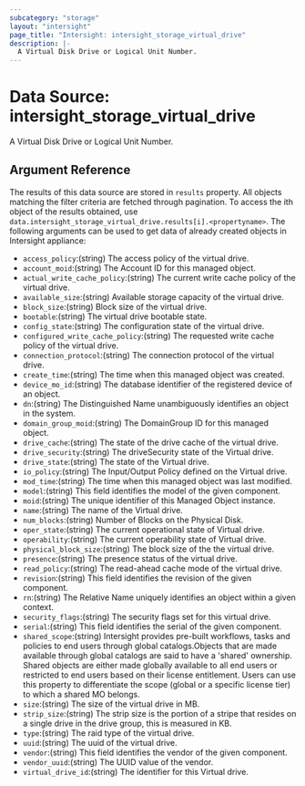 ```yaml
---
subcategory: "storage"
layout: "intersight"
page_title: "Intersight: intersight_storage_virtual_drive"
description: |-
  A Virtual Disk Drive or Logical Unit Number.
---
```


# Data Source: intersight_storage_virtual_drive
A Virtual Disk Drive or Logical Unit Number.
## Argument Reference
The results of this data source are stored in `results` property.
All objects matching the filter criteria are fetched through pagination.
To access the ith object of the results obtained, use `data.intersight_storage_virtual_drive.results[i].<propertyname>`.
The following arguments can be used to get data of already created objects in Intersight appliance:
* `access_policy`:(string) The access policy of the virtual drive. 
* `account_moid`:(string) The Account ID for this managed object. 
* `actual_write_cache_policy`:(string) The current write cache policy of the virtual drive. 
* `available_size`:(string) Available storage capacity of the virtual drive. 
* `block_size`:(string) Block size of the virtual drive. 
* `bootable`:(string) The virtual drive bootable state. 
* `config_state`:(string) The configuration state of the virtual drive. 
* `configured_write_cache_policy`:(string) The requested write cache policy of the virtual drive. 
* `connection_protocol`:(string) The connection protocol of the virtual drive. 
* `create_time`:(string) The time when this managed object was created. 
* `device_mo_id`:(string) The database identifier of the registered device of an object. 
* `dn`:(string) The Distinguished Name unambiguously identifies an object in the system. 
* `domain_group_moid`:(string) The DomainGroup ID for this managed object. 
* `drive_cache`:(string) The state of the drive cache of the virtual drive. 
* `drive_security`:(string) The driveSecurity state of the Virtual drive. 
* `drive_state`:(string) The state of the Virtual drive. 
* `io_policy`:(string) The Input/Output Policy defined on the Virtual drive. 
* `mod_time`:(string) The time when this managed object was last modified. 
* `model`:(string) This field identifies the model of the given component. 
* `moid`:(string) The unique identifier of this Managed Object instance. 
* `name`:(string) The name of the Virtual drive. 
* `num_blocks`:(string) Number of Blocks on the Physical Disk. 
* `oper_state`:(string) The current operational state of Virtual drive. 
* `operability`:(string) The current operability state of Virtual drive. 
* `physical_block_size`:(string) The block size of the the virtual drive. 
* `presence`:(string) The presence status of the virtual drive. 
* `read_policy`:(string) The read-ahead cache mode of the virtual drive. 
* `revision`:(string) This field identifies the revision of the given component. 
* `rn`:(string) The Relative Name uniquely identifies an object within a given context. 
* `security_flags`:(string) The security flags set for this virtual drive. 
* `serial`:(string) This field identifies the serial of the given component. 
* `shared_scope`:(string) Intersight provides pre-built workflows, tasks and policies to end users through global catalogs.Objects that are made available through global catalogs are said to have a 'shared' ownership. Shared objects are either made globally available to all end users or restricted to end users based on their license entitlement. Users can use this property to differentiate the scope (global or a specific license tier) to which a shared MO belongs. 
* `size`:(string) The size of the virtual drive in MB. 
* `strip_size`:(string) The strip size is the portion of a stripe that resides on a single drive in the drive group, this is measured in KB. 
* `type`:(string) The raid type of the virtual drive. 
* `uuid`:(string) The uuid of the virtual drive. 
* `vendor`:(string) This field identifies the vendor of the given component. 
* `vendor_uuid`:(string) The UUID value of the vendor. 
* `virtual_drive_id`:(string) The identifier for this Virtual drive. 
 